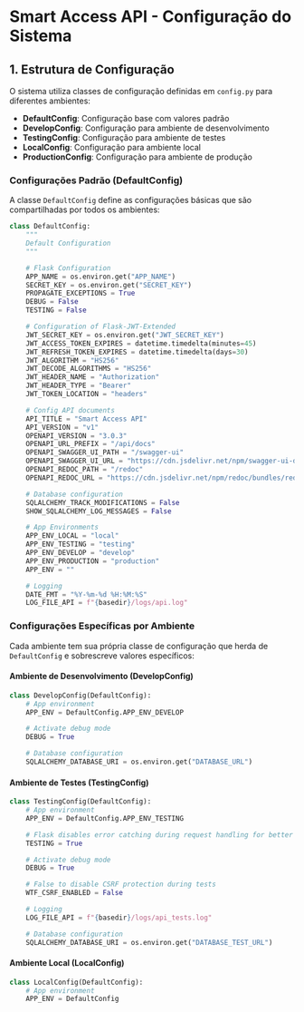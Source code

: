 # Smart Access API - Configuração do Sistema

## 1. Estrutura de Configuração

O sistema utiliza classes de configuração definidas em `config.py` para diferentes ambientes:

- **DefaultConfig**: Configuração base com valores padrão
- **DevelopConfig**: Configuração para ambiente de desenvolvimento
- **TestingConfig**: Configuração para ambiente de testes
- **LocalConfig**: Configuração para ambiente local
- **ProductionConfig**: Configuração para ambiente de produção

### Configurações Padrão (DefaultConfig)

A classe `DefaultConfig` define as configurações básicas que são compartilhadas por todos os ambientes:

```python
class DefaultConfig:
    """
    Default Configuration
    """

    # Flask Configuration
    APP_NAME = os.environ.get("APP_NAME")
    SECRET_KEY = os.environ.get("SECRET_KEY")
    PROPAGATE_EXCEPTIONS = True
    DEBUG = False
    TESTING = False

    # Configuration of Flask-JWT-Extended
    JWT_SECRET_KEY = os.environ.get("JWT_SECRET_KEY")
    JWT_ACCESS_TOKEN_EXPIRES = datetime.timedelta(minutes=45)
    JWT_REFRESH_TOKEN_EXPIRES = datetime.timedelta(days=30)
    JWT_ALGORITHM = "HS256"
    JWT_DECODE_ALGORITHMS = "HS256"
    JWT_HEADER_NAME = "Authorization"
    JWT_HEADER_TYPE = "Bearer"
    JWT_TOKEN_LOCATION = "headers"

    # Config API documents
    API_TITLE = "Smart Access API"
    API_VERSION = "v1"
    OPENAPI_VERSION = "3.0.3"
    OPENAPI_URL_PREFIX = "/api/docs"
    OPENAPI_SWAGGER_UI_PATH = "/swagger-ui"
    OPENAPI_SWAGGER_UI_URL = "https://cdn.jsdelivr.net/npm/swagger-ui-dist/"
    OPENAPI_REDOC_PATH = "/redoc"
    OPENAPI_REDOC_URL = "https://cdn.jsdelivr.net/npm/redoc/bundles/redoc.standalone.js"

    # Database configuration
    SQLALCHEMY_TRACK_MODIFICATIONS = False
    SHOW_SQLALCHEMY_LOG_MESSAGES = False

    # App Environments
    APP_ENV_LOCAL = "local"
    APP_ENV_TESTING = "testing"
    APP_ENV_DEVELOP = "develop"
    APP_ENV_PRODUCTION = "production"
    APP_ENV = ""

    # Logging
    DATE_FMT = "%Y-%m-%d %H:%M:%S"
    LOG_FILE_API = f"{basedir}/logs/api.log"
```

### Configurações Específicas por Ambiente

Cada ambiente tem sua própria classe de configuração que herda de `DefaultConfig` e sobrescreve valores específicos:

#### Ambiente de Desenvolvimento (DevelopConfig)

```python
class DevelopConfig(DefaultConfig):
    # App environment
    APP_ENV = DefaultConfig.APP_ENV_DEVELOP

    # Activate debug mode
    DEBUG = True

    # Database configuration
    SQLALCHEMY_DATABASE_URI = os.environ.get("DATABASE_URL")
```

#### Ambiente de Testes (TestingConfig)

```python
class TestingConfig(DefaultConfig):
    # App environment
    APP_ENV = DefaultConfig.APP_ENV_TESTING

    # Flask disables error catching during request handling for better error reporting in tests
    TESTING = True

    # Activate debug mode
    DEBUG = True

    # False to disable CSRF protection during tests
    WTF_CSRF_ENABLED = False

    # Logging
    LOG_FILE_API = f"{basedir}/logs/api_tests.log"

    # Database configuration
    SQLALCHEMY_DATABASE_URI = os.environ.get("DATABASE_TEST_URL")
```

#### Ambiente Local (LocalConfig)

```python
class LocalConfig(DefaultConfig):
    # App environment
    APP_ENV = DefaultConfig

